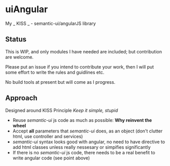 # uiAngular
My _ KISS _ -  semantic-ui/angularJS library

## Status

This is WIP, and only modules I have needed are included; but contribution are welcome.

Please put an issue if you intend to contribute your work, then I will put some effort to write the rules and guidlines etc.

No build tools at present but will come as I progress.

## Approach

Designed around KISS Principle _Keep it simple, stupid_

- Reuse _semantic-ui_ js code as much as possible: __Why reinvent the wheel__
- Accept __all__ parameters that _semantic-ui_ does, as an object (don't clutter html, use controller and services)
- _semantic-ui_ syntax looks good with angular, no need to have directive to add html classes unless really nessesary or simpifies significantly
- If there is no _semantic-ui_ js code, there needs to be a real benefit to write angular code (see point above)